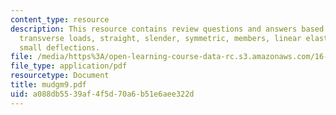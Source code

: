 ```yaml
---
content_type: resource
description: This resource contains review questions and answers based on beam theory,
  transverse loads, straight, slender, symmetric, members, linear elastic materials,
  small deflections.
file: /media/https%3A/open-learning-course-data-rc.s3.amazonaws.com/16-01-unified-engineering-i-ii-iii-iv-fall-2005-spring-2006/a088db5539af4f5d70a6b51e6aee322d_mudgm9.pdf
file_type: application/pdf
resourcetype: Document
title: mudgm9.pdf
uid: a088db55-39af-4f5d-70a6-b51e6aee322d
---
```

